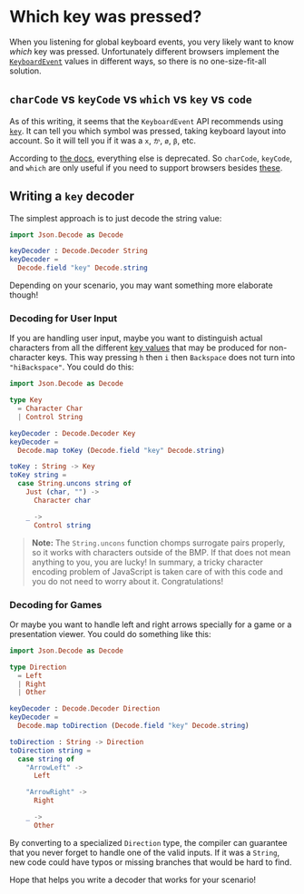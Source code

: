 # Which key was pressed?

When you listening for global keyboard events, you very likely want to know *which* key was pressed. Unfortunately different browsers implement the [`KeyboardEvent`][ke] values in different ways, so there is no one-size-fit-all solution.

[ke]: https://developer.mozilla.org/en-US/docs/Web/API/KeyboardEvent

## `charCode` vs `keyCode` vs `which` vs `key` vs `code`

As of this writing, it seems that the `KeyboardEvent` API recommends using [`key`][key]. It can tell you which symbol was pressed, taking keyboard layout into account. So it will tell you if it was a `x`, `か`, `ø`, `β`, etc.

[key]: https://developer.mozilla.org/en-US/docs/Web/API/KeyboardEvent/key

According to [the docs][ke], everything else is deprecated. So `charCode`, `keyCode`, and `which` are only useful if you need to support browsers besides [these](http://caniuse.com/#feat=keyboardevent-key).


## Writing a `key` decoder

The simplest approach is to just decode the string value:

```elm
import Json.Decode as Decode

keyDecoder : Decode.Decoder String
keyDecoder =
  Decode.field "key" Decode.string
```

Depending on your scenario, you may want something more elaborate though!


### Decoding for User Input

If you are handling user input, maybe you want to distinguish actual characters from all the different [key values](https://developer.mozilla.org/en-US/docs/Web/API/KeyboardEvent/key/Key_Values) that may be produced for non-character keys. This way pressing `h` then `i` then `Backspace` does not turn into `"hiBackspace"`. You could do this:

```elm
import Json.Decode as Decode

type Key
  = Character Char
  | Control String

keyDecoder : Decode.Decoder Key
keyDecoder =
  Decode.map toKey (Decode.field "key" Decode.string)

toKey : String -> Key
toKey string =
  case String.uncons string of
    Just (char, "") ->
      Character char

    _ ->
      Control string
```

> **Note:** The `String.uncons` function chomps surrogate pairs properly, so it works with characters outside of the BMP. If that does not mean anything to you, you are lucky! In summary, a tricky character encoding problem of JavaScript is taken care of with this code and you do not need to worry about it. Congratulations!


### Decoding for Games

Or maybe you want to handle left and right arrows specially for a game or a presentation viewer. You could do something like this:

```elm
import Json.Decode as Decode

type Direction
  = Left
  | Right
  | Other

keyDecoder : Decode.Decoder Direction
keyDecoder =
  Decode.map toDirection (Decode.field "key" Decode.string)

toDirection : String -> Direction
toDirection string =
  case string of
    "ArrowLeft" ->
      Left

    "ArrowRight" ->
      Right

    _ ->
      Other
```

By converting to a specialized `Direction` type, the compiler can guarantee that you never forget to handle one of the valid inputs. If it was a `String`, new code could have typos or missing branches that would be hard to find.

Hope that helps you write a decoder that works for your scenario!
